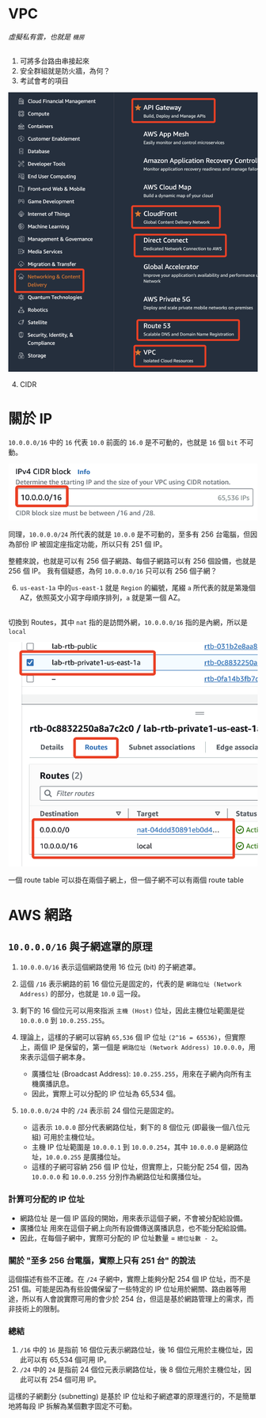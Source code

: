 # VPC

_虛擬私有雲，也就是 `機房`_

##

1. 可將多台路由串接起來
2. 安全群組就是防火牆，為何？
3. 考試會考的項目

![](images/img_41.png)

4. CIDR

# 關於 IP

`10.0.0.0/16` 中的 `16` 代表 `10.0` 前面的 `16.0` 是不可動的，也就是 `16` 個 `bit` 不可動。

![](images/img_42.png)

同理，`10.0.0.0/24` 所代表的就是 `10.0.0` 是不可動的，至多有 256 台電腦，但因為部份 IP 被固定座指定功能，所以只有 251 個 IP。

整體來說，也就是可以有 256 個子網路、每個子網路可以有 256 個設備，也就是 256 個 IP。
我有個疑惑，為何 `10.0.0.0/16` 只可以有 256 個子網？

6. `us-east-1a` 中的`us-east-1` 就是 `Region` 的編號，尾綴 `a` 所代表的就是第幾個 AZ，依照英文小寫字母順序排列，`a` 就是第一個 AZ。

##

切換到 Routes，其中 `nat` 指的是訪問外網，`10.0.0.0/16` 指的是內網，所以是 `local`

![](images/img_43.png)

一個 route table 可以掛在兩個子網上，但一個子網不可以有兩個 route table

# AWS 網路

## `10.0.0.0/16` 與子網遮罩的原理

1. `10.0.0.0/16` 表示這個網路使用 16 位元 (bit) 的子網遮罩。

2. 這個 `/16` 表示網路的前 16 個位元是固定的，代表的是 `網路位址 (Network Address)` 的部分，也就是 `10.0` 這一段。

3. 剩下的 16 個位元可以用來指派 `主機 (Host)`  位址，因此主機位址範圍是從 `10.0.0.0` 到 `10.0.255.255`。

4. 理論上，這樣的子網可以容納 `65,536` 個 IP 位址 `(2^16 = 65536)`，但實際上，兩個 IP 是保留的，第一個是 `網路位址 (Network Address) 10.0.0.0`，用來表示這個子網本身。
     - 廣播位址 (Broadcast Address): `10.0.255.255`，用來在子網內向所有主機廣播訊息。
   - 因此，實際上可以分配的 IP 位址為 65,534 個。

5. `10.0.0.0/24` 中的 `/24` 表示前 24 個位元是固定的。
   - 這表示 `10.0.0` 部分代表網路位址，剩下的 8 個位元 (即最後一個八位元組) 可用於主機位址。
   - 主機 IP 位址範圍是 `10.0.0.1` 到 `10.0.0.254`，其中 `10.0.0.0` 是網路位址，`10.0.0.255` 是廣播位址。
   - 這樣的子網可容納 256 個 IP 位址，但實際上，只能分配 254 個，因為 `10.0.0.0` 和 `10.0.0.255` 分別作為網路位址和廣播位址。

### 計算可分配的 IP 位址

- 網路位址 是一個 IP 區段的開始，用來表示這個子網，不會被分配給設備。
- 廣播位址 用來在這個子網上向所有設備傳送廣播訊息，也不能分配給設備。
- 因此，在每個子網中，實際可分配的 IP 位址數量 = `總位址數 - 2`。

### 關於 "至多 256 台電腦，實際上只有 251 台" 的說法

這個描述有些不正確。在 `/24` 子網中，實際上能夠分配 254 個 IP 位址，而不是 251 個。可能是因為有些設備保留了一些特定的 IP 位址用於網關、路由器等用途，所以有人會說實際可用的會少於 254 台，但這是基於網路管理上的需求，而非技術上的限制。

### 總結

1. `/16` 中的 `16` 是指前 16 個位元表示網路位址，後 16 個位元用於主機位址，因此可以有 65,534 個可用 IP。
2. `/24` 中的 `24` 是指前 24 個位元表示網路位址，後 8 個位元用於主機位址，因此可以有 254 個可用 IP。

這樣的子網劃分 (subnetting) 是基於 IP 位址和子網遮罩的原理進行的，不是簡單地將每段 IP 拆解為某個數字固定不可動。